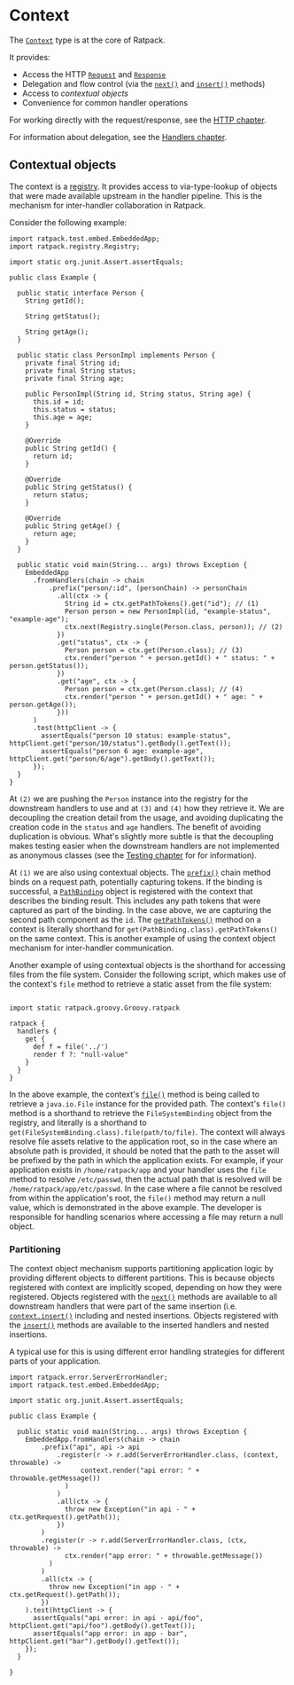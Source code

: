 # Context

The [`Context`](api/ratpack/handling/Context.html) type is at the core of Ratpack.

It provides:

* Access the HTTP [`Request`](api/ratpack/http/Request.html) and [`Response`](api/ratpack/http/Response.html)
* Delegation and flow control (via the [`next()`](api/ratpack/handling/Context.html#next%28%29) and [`insert()`](api/ratpack/handling/Context.html#insert%28ratpack.handling.Handler...%29) methods)
* Access to _contextual objects_
* Convenience for common handler operations

For working directly with the request/response, see the [HTTP chapter](http.html).

For information about delegation, see the [Handlers chapter](handlers.html).

## Contextual objects

The context is a [registry](api/ratpack/registry/Registry.html).
It provides access to via-type-lookup of objects that were made available upstream in the handler pipeline.
This is the mechanism for inter-handler collaboration in Ratpack.

Consider the following example:

```language-java
import ratpack.test.embed.EmbeddedApp;
import ratpack.registry.Registry;

import static org.junit.Assert.assertEquals;

public class Example {

  public static interface Person {
    String getId();

    String getStatus();

    String getAge();
  }

  public static class PersonImpl implements Person {
    private final String id;
    private final String status;
    private final String age;

    public PersonImpl(String id, String status, String age) {
      this.id = id;
      this.status = status;
      this.age = age;
    }

    @Override
    public String getId() {
      return id;
    }

    @Override
    public String getStatus() {
      return status;
    }

    @Override
    public String getAge() {
      return age;
    }
  }

  public static void main(String... args) throws Exception {
    EmbeddedApp
      .fromHandlers(chain -> chain
          .prefix("person/:id", (personChain) -> personChain
            .all(ctx -> {
              String id = ctx.getPathTokens().get("id"); // (1)
              Person person = new PersonImpl(id, "example-status", "example-age");
              ctx.next(Registry.single(Person.class, person)); // (2)
            })
            .get("status", ctx -> {
              Person person = ctx.get(Person.class); // (3)
              ctx.render("person " + person.getId() + " status: " + person.getStatus());
            })
            .get("age", ctx -> {
              Person person = ctx.get(Person.class); // (4)
              ctx.render("person " + person.getId() + " age: " + person.getAge());
            }))
      )
      .test(httpClient -> {
        assertEquals("person 10 status: example-status", httpClient.get("person/10/status").getBody().getText());
        assertEquals("person 6 age: example-age", httpClient.get("person/6/age").getBody().getText());
      });
  }
}
```

At `(2)` we are pushing the `Person` instance into the registry for the downstream handlers to use and at `(3)` and `(4)` how they retrieve it.
We are decoupling the creation detail from the usage, and avoiding duplicating the creation code in the `status` and `age` handlers.
The benefit of avoiding duplication is obvious.
What's slightly more subtle is that the decoupling makes testing easier when the downstream handlers are not implemented as anonymous classes (see the [Testing chapter](testing.html) for for information).

At `(1)` we are also using contextual objects.
The [`prefix()`](api/ratpack/handling/Chain.html#prefix%28java.lang.String,ratpack.func.Action%29) chain method binds on a request path, potentially capturing tokens.
If the binding is successful, a [`PathBinding`](api/ratpack/path/PathBinding.html) object is registered with the context that describes the binding result.
This includes any path tokens that were captured as part of the binding.
In the case above, we are capturing the second path component as the `id`.
The [`getPathTokens()`](api/ratpack/handling/Context.html#getPathTokens%28%29) method on a context is literally shorthand for `get(PathBinding.class).getPathTokens()` on the same context.
This is another example of using the context object mechanism for inter-handler communication.

Another example of using contextual objects is the shorthand for accessing files from the file system. Consider the following script, which makes use of the context's `file` method to retrieve a static asset from the file system:

```language-groovy groovy-ratpack-dsl

import static ratpack.groovy.Groovy.ratpack

ratpack {
  handlers {
    get {
      def f = file('../')
      render f ?: "null-value"
    }
  }
}
```

In the above example, the context's [`file()`](api/ratpack/handling/Context.html#file%28java.lang.String%29) method is being called to retrieve a `java.io.File` instance for the provided path.
The context's `file()` method is a shorthand to retrieve the `FileSystemBinding` object from the registry, and literally is a shorthand to `get(FileSystemBinding.class).file(path/to/file)`.
The context will always resolve file assets relative to the application root, so in the case where an absolute path is provided, it should be noted that the path to the asset will be prefixed by the path in which the application exists. For example, if your application exists in `/home/ratpack/app` and your handler uses the `file` method to resolve `/etc/passwd`, then the actual path that is resolved will be `/home/ratpack/app/etc/passwd`.
In the case where a file cannot be resolved from within the application's root, the `file()` method may return a null value, which is demonstrated in the above example. The developer is responsible for handling scenarios where accessing a file may return a null object.

### Partitioning

The context object mechanism supports partitioning application logic by providing different objects to different partitions.
This is because objects registered with context are implicitly scoped, depending on how they were registered.
Objects registered with the [`next()`](api/ratpack/handling/Context.html#next%28ratpack.registry.Registry%29) methods are available to all downstream handlers that
were part of the same insertion (i.e. [`context.insert()`](api/ratpack/handling/Context.html#insert%28ratpack.handling.Handler...%29) including and nested insertions.
Objects registered with the [`insert()`](api/ratpack/handling/Context.html#insert%28ratpack.registry.Registry,ratpack.handling.Handler...%29) methods are available to the inserted handlers and
nested insertions.

A typical use for this is using different error handling strategies for different parts of your application.

```language-java
import ratpack.error.ServerErrorHandler;
import ratpack.test.embed.EmbeddedApp;

import static org.junit.Assert.assertEquals;

public class Example {

  public static void main(String... args) throws Exception {
    EmbeddedApp.fromHandlers(chain -> chain
        .prefix("api", api -> api
            .register(r -> r.add(ServerErrorHandler.class, (context, throwable) ->
                  context.render("api error: " + throwable.getMessage())
              )
            )
            .all(ctx -> {
              throw new Exception("in api - " + ctx.getRequest().getPath());
            })
        )
        .register(r -> r.add(ServerErrorHandler.class, (ctx, throwable) ->
              ctx.render("app error: " + throwable.getMessage())
          )
        )
        .all(ctx -> {
          throw new Exception("in app - " + ctx.getRequest().getPath());
        })
    ).test(httpClient -> {
      assertEquals("api error: in api - api/foo", httpClient.get("api/foo").getBody().getText());
      assertEquals("app error: in app - bar", httpClient.get("bar").getBody().getText());
    });
  }

}
```
